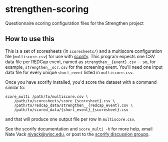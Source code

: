 # strengthen-scoring

Questionnaire scoring configuration files for the Strengthen project

## How to use this

This is a set of scoresheets (in `scoresheets/`) and a multiscore configuration file (`multiscore.csv`) for use with [scorify](https://github.com/uwmadison-chm/scorify). This program expects one CSV data file per REDCap event, named as `strengthen__{event}.csv` -- so, for example, `strengthen__scr.csv` for the screening event. You'll need one input data file for every unique `short_event` listed in `multiscore.csv`.

Once you have scorify installed, you'd score the dataset with a command similar to:

```
score_multi /path/to/multiscore.csv \
    /path/to/scoresheets/score_{scoresheet}.csv \
    /path/to/redcap_data/strengthen__{redcap_event}.csv \
    /path/to/scored_data/{short_event}_{scoresheet}.csv
```

and that will produce one output file per row in `multiscore.csv`.

See the scorify documentation and `score_multi -h` for more help, email Nate Vack <njvack@wisc.edu>, or post to the [scorify discussion groups](https://github.com/uwmadison-chm/scorify/discussions).
```
```
